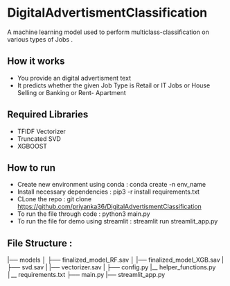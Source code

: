# DigitalAdvertismentClassification
A machine learning model used to perform multiclass-classification on various types of Jobs .

## How it works 
- You provide an digital advertisment text
- It predicts whether the given Job Type is Retail or IT Jobs or House Selling or Banking or Rent- Apartment

## Required Libraries 
- TFIDF Vectorizer
- Truncated SVD 
- XGBOOST 

## How to run 
- Create new environment using conda : conda create -n env_name
- Install necessary dependencies : pip3 -r install requirements.txt
- CLone the repo : git clone https://github.com/priyanka36/DigitalAdvertismentClassification 
- To run the file through code : python3 main.py
- To run the file for demo using streamlit : streamlit run streamlit_app.py 

## File Structure : 
|── models
│   ├── finalized_model_RF.sav
│   |── finalized_model_XGB.sav
|   ├── svd.sav
|   |── vectorizer.sav
|
├── config.py
|__ helper_functions.py 
│__ requirements.txt
├── main.py
|── streamlit_app.py 





